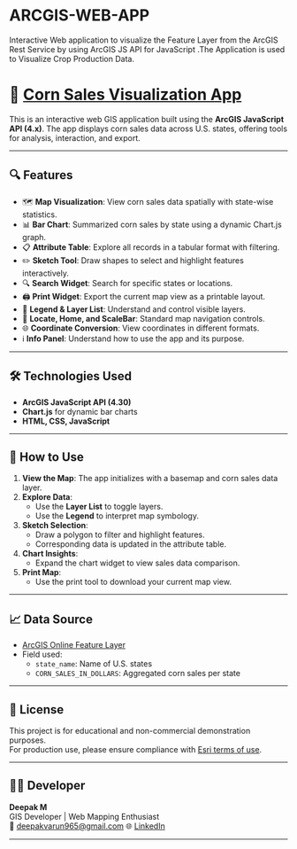 # ARCGIS-WEB-APP
Interactive Web application to visualize the Feature Layer from the ArcGIS Rest Service by using ArcGIS JS API for JavaScript .The Application is used to  Visualize Crop Production Data.

# 🌽 [Corn Sales Visualization App](https://dpk-m.github.io/ARCGIS-WEB-APP/)

This is an interactive web GIS application built using the **ArcGIS JavaScript API (4.x)**. The app displays corn sales data across U.S. states, offering tools for analysis, interaction, and export.

---

## 🔍 Features

- 🗺️ **Map Visualization**: View corn sales data spatially with state-wise statistics.
- 📊 **Bar Chart**: Summarized corn sales by state using a dynamic Chart.js graph.
- 📋 **Attribute Table**: Explore all records in a tabular format with filtering.
- ✏️ **Sketch Tool**: Draw shapes to select and highlight features interactively.
- 🔍 **Search Widget**: Search for specific states or locations.
- 🖨️ **Print Widget**: Export the current map view as a printable layout.
- 📌 **Legend & Layer List**: Understand and control visible layers.
- 🧭 **Locate, Home, and ScaleBar**: Standard map navigation controls.
- 🌐 **Coordinate Conversion**: View coordinates in different formats.
- ℹ️ **Info Panel**: Understand how to use the app and its purpose.

---

## 🛠️ Technologies Used

- **ArcGIS JavaScript API (4.30)**
- **Chart.js** for dynamic bar charts
- **HTML, CSS, JavaScript**

---

## 🚀 How to Use

1. **View the Map**: The app initializes with a basemap and corn sales data layer.
2. **Explore Data**:
   - Use the **Layer List** to toggle layers.
   - Use the **Legend** to interpret map symbology.
3. **Sketch Selection**:
   - Draw a polygon to filter and highlight features.
   - Corresponding data is updated in the attribute table.
4. **Chart Insights**:
   - Expand the chart widget to view sales data comparison.
5. **Print Map**:
   - Use the print tool to download your current map view.

---

## 📈 Data Source

- [ArcGIS Online Feature Layer](https://services.arcgis.com/P3ePLMYs2RVChkJx/ArcGIS/rest/services/Corn/FeatureServer/0)
- Field used:
  - `state_name`: Name of U.S. states
  - `CORN_SALES_IN_DOLLARS`: Aggregated corn sales per state

---

## 📜 License

This project is for educational and non-commercial demonstration purposes.  
For production use, please ensure compliance with [Esri terms of use](https://www.esri.com/en-us/legal/terms/full-master-agreement).

---

## 👨‍💻 Developer

**Deepak M**  
GIS Developer | Web Mapping Enthusiast  
📧 deepakvarun965@gmail.com
🌐 [LinkedIn](www.linkedin.com/in/deepak-m-giswafo)

---



